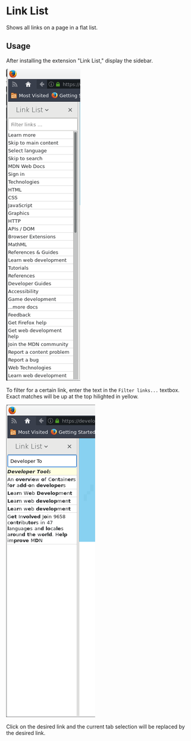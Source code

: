 # Link List

Shows all links on a page in a flat list.

## Usage

After installing the extension "Link List," display the sidebar.

<img src="./doc/images/example.png" />

To filter for a certain link, enter the text in the `Filter links...`
textbox. Exact matches will be up at the top hilighted in yellow.

<img src="./doc/images/example-filter.png" />

Click on the desired link and the current tab selection will be replaced by the
desired link.
